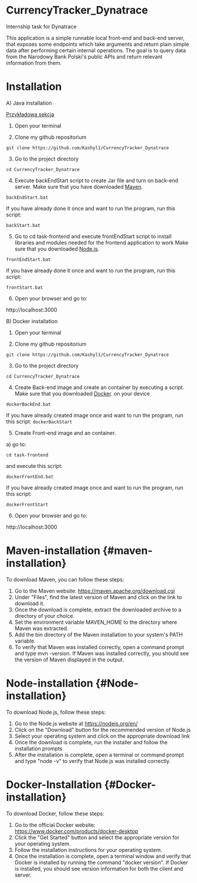 # CurrencyTracker_Dynatrace

Internship task for Dynatrace

This application is a simple runnable local front-end and back-end server, that exposes some endpoints which take arguments and return plain simple data after performing certain internal operations. The goal is to query data from the Narodowy Bank Polski's public APIs and return relevant information from them. 

# Installation

A) Java installation

[Przykładowa sekcja](./README.md#L25)

1. Open your terminal 

2. Clone my github repositorium

`` git clone https://github.com/Kashyl1/CurrencyTracker_Dynatrace ``

3) Go to the project directory

`` cd CurrencyTracker_Dynatrace ``

4) Execute backEndStart script to create Jar file and turn on back-end server. Make sure that you have downloaded [Maven](#maven-installation).

``backEndStart.bat``

If you have already done it once and want to run the program, run this script:

 `` backStart.bat `` 

5) Go to cd task-frontend and execute frontEndStart script to install libraries and modules needed for the frontend application to work
   Make sure that you downloaded [Node.js](#Node-installation).

``frontEndStart.bat``

If you have already done it once and want to run the program, run this script:

 `` frontStart.bat ``
 
6) Open your browser and go to:

http://localhost:3000

B) Docker installation

1) Open your terminal

2) Clone my github repositorium

`` git clone https://github.com/Kashyl1/CurrencyTracker_Dynatrace ``

3) Go to the project directory

`` cd CurrencyTracker_Dynatrace ``

4) Create Back-end image and create an container by executing a script. Make sure that you downloaded [Docker](#Docker-installation). on your device

``dockerBackEnd.bat``

 If you have already created image once and want to run the program, run this script:
 ``dockerBackStart``

5) Create Front-end image and an container.

a) go to:

``cd task-frontend``

and execute this script:

``dockerFrontEnd.bat``

If you have already created image once and want to run the program, run this script:

 ``dockerFrontStart``
 
 6. Open your browser and go to:
 
 http://localhost:3000
 
 
# Maven-installation {#maven-installation}
 
To download Maven, you can follow these steps:

1) Go to the Maven website: https://maven.apache.org/download.cgi
2) Under "Files", find the latest version of Maven and click on the link to download it.
3) Once the download is complete, extract the downloaded archive to a directory of your choice.
4) Set the environment variable MAVEN_HOME to the directory where Maven was extracted.
5) Add the bin directory of the Maven installation to your system's PATH variable.
6) To verify that Maven was installed correctly, open a command prompt and type mvn -version. If Maven was installed correctly, you should see the version of Maven displayed in the output.


# Node-installation {#Node-installation}
 
To download Node.js, follow these steps:

1) Go to the Node.js website at https://nodejs.org/en/
2) Click on the "Download" button for the recommended version of Node.js
3) Select your operating system and click on the appropriate download link
4) Once the download is complete, run the installer and follow the installation prompts
5) After the installation is complete, open a terminal or command prompt and type "node -v" to verify that Node.js was installed correctly.

# Docker-Installation {#Docker-installation}

To download Docker, follow these steps:

1) Go to the official Docker website: https://www.docker.com/products/docker-desktop
2) Click the "Get Started" button and select the appropriate version for your operating system.
3) Follow the installation instructions for your operating system.
4) Once the installation is complete, open a terminal window and verify that Docker is installed by running the command "docker version".
If Docker is installed, you should see version information for both the client and server.
 



